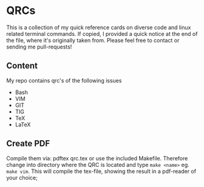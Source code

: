 QRCs
====

This is a collection of my quick reference cards on diverse code and linux
related terminal commands. If copied, I provided a quick notice at the end of
the file, where it's originally taken from. Please feel free to contact or
sending me pull-requests!

## Content

My repo contains qrc's of the following issues

- Bash
- VIM
- GIT
- TIG
- TeX
- LaTeX

## Create PDF

Compile them via: pdftex qrc.tex or use the included Makefile. Therefore change
into directory where the QRC is located and type `make <name>` eg. `make vim`. This
will compile the tex-file, showing the result in a pdf-reader of your choice;
